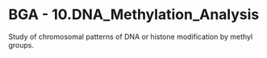 # BGA - 10.DNA_Methylation_Analysis
 Study of chromosomal patterns of DNA or histone modification by methyl groups.
 
